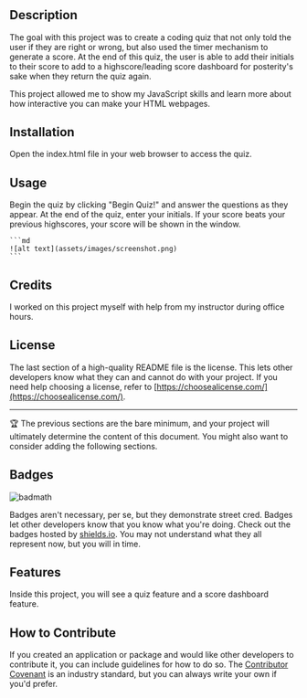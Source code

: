 # <Coding-Quiz>

## Description

The goal with this project was to create a coding quiz that not only told the user if they are right or wrong, but also used the timer mechanism to generate a score. At the end of this quiz, the user is able to add their initials to their score to add to a highscore/leading score dashboard for posterity's sake when they return the quiz again. 

This project allowed me to show my JavaScript skills and learn more about how interactive you can make your HTML webpages. 

## Installation

Open the index.html file in your web browser to access the quiz. 
## Usage

Begin the quiz by clicking "Begin Quiz!" and answer the questions as they appear. At the end of the quiz, enter your initials. If your score beats your previous highscores, your score will be shown in the window. 

    ```md
    ![alt text](assets/images/screenshot.png)
    ```

## Credits

I worked on this project myself with help from my instructor during office hours.

## License

The last section of a high-quality README file is the license. This lets other developers know what they can and cannot do with your project. If you need help choosing a license, refer to [https://choosealicense.com/](https://choosealicense.com/).

---

🏆 The previous sections are the bare minimum, and your project will ultimately determine the content of this document. You might also want to consider adding the following sections.

## Badges

![badmath](https://img.shields.io/github/languages/top/lernantino/badmath)

Badges aren't necessary, per se, but they demonstrate street cred. Badges let other developers know that you know what you're doing. Check out the badges hosted by [shields.io](https://shields.io/). You may not understand what they all represent now, but you will in time.

## Features

Inside this project, you will see a quiz feature and a score dashboard feature.

## How to Contribute

If you created an application or package and would like other developers to contribute it, you can include guidelines for how to do so. The [Contributor Covenant](https://www.contributor-covenant.org/) is an industry standard, but you can always write your own if you'd prefer.